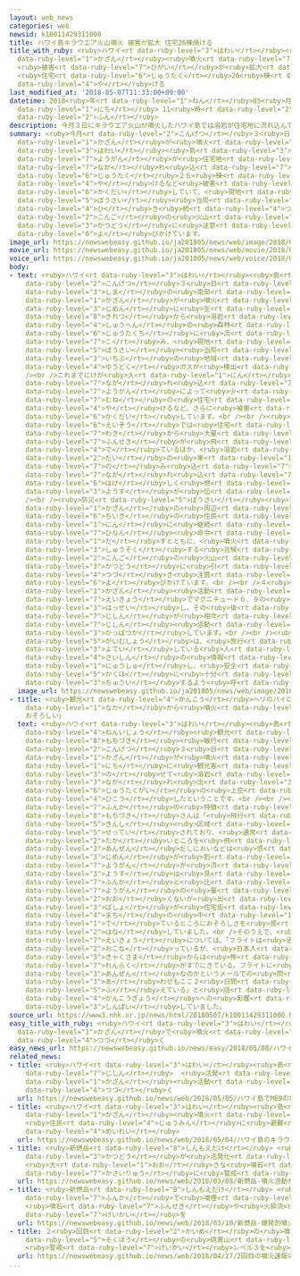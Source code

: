```yaml
---
layout: web_news
categories: web
newsid: k10011429311000
title: ハワイ島キラウエア火山噴火 被害が拡大 住宅26棟焼ける
title_with_ruby: <ruby>ハワイ<rt data-ruby-level="3">はわい</rt></ruby><ruby>島<rt data-ruby-level="3">とう</rt></ruby>キラウエア<ruby>火山<rt
  data-ruby-level="1">かざん</rt></ruby><ruby>噴火<rt data-ruby-level="7">ふんか</rt></ruby>
  <ruby>被害<rt data-ruby-level="7">ひがい</rt></ruby>が<ruby>拡大<rt data-ruby-level="6">かくだい</rt></ruby>
  <ruby>住宅<rt data-ruby-level="6">じゅうたく</rt></ruby>26<ruby>棟<rt data-ruby-level="7">むね</rt></ruby><ruby>焼<rt
  data-ruby-level="4">や</rt></ruby>ける
last_modified_at: '2018-05-07T11:33:00+09:00'
datetime: 2018<ruby>年<rt data-ruby-level="1">ねん</rt></ruby>05<ruby>月<rt data-ruby-level="1">がつ</rt></ruby>07<ruby>日<rt
  data-ruby-level="1">にち</rt></ruby> 11<ruby>時<rt data-ruby-level="2">じ</rt></ruby>33<ruby>分<rt
  data-ruby-level="2">ふん</rt></ruby>
description: 今月３日にキラウエア火山が噴火したハワイ島では溶岩が住宅地に流れ込んで、これまでに住宅２６棟が焼けるなど被害が拡大していて、現地の防災当局は引き続き今後の火山活動に注意するよう呼びかけています。
summary: <ruby>今月<rt data-ruby-level="2">こんげつ</rt></ruby>３<ruby>日<rt data-ruby-level="1">にち</rt></ruby>にキラウエア<ruby>火山<rt
  data-ruby-level="1">かざん</rt></ruby>が<ruby>噴火<rt data-ruby-level="7">ふんか</rt></ruby>した<ruby>ハワイ<rt
  data-ruby-level="3">はわい</rt></ruby><ruby>島<rt data-ruby-level="3">とう</rt></ruby>では<ruby>溶岩<rt
  data-ruby-level="7">ようがん</rt></ruby>が<ruby>住宅地<rt data-ruby-level="6">じゅうたくち</rt></ruby>に<ruby>流<rt
  data-ruby-level="7">なが</rt></ruby>れ<ruby>込<rt data-ruby-level="7">こ</rt></ruby>んで、これまでに<ruby>住宅<rt
  data-ruby-level="6">じゅうたく</rt></ruby>２６<ruby>棟<rt data-ruby-level="7">むね</rt></ruby>が<ruby>焼<rt
  data-ruby-level="4">や</rt></ruby>けるなど<ruby>被害<rt data-ruby-level="7">ひがい</rt></ruby>が<ruby>拡大<rt
  data-ruby-level="6">かくだい</rt></ruby>していて、<ruby>現地<rt data-ruby-level="5">げんち</rt></ruby>の<ruby>防災<rt
  data-ruby-level="5">ぼうさい</rt></ruby><ruby>当局<rt data-ruby-level="3">とうきょく</rt></ruby>は<ruby>引<rt
  data-ruby-level="4">ひ</rt></ruby>き<ruby>続<rt data-ruby-level="4">つづ</rt></ruby>き<ruby>今後<rt
  data-ruby-level="2">こんご</rt></ruby>の<ruby>火山<rt data-ruby-level="1">かざん</rt></ruby><ruby>活動<rt
  data-ruby-level="3">かつどう</rt></ruby>に<ruby>注意<rt data-ruby-level="3">ちゅうい</rt></ruby>するよう<ruby>呼<rt
  data-ruby-level="6">よ</rt></ruby>びかけています。
image_url: https://newswebeasy.github.io/ja201805/news/web/image/2018/05/07/K10011429311_1805071143_1805071144_01_02.jpg
movie_url: https://newswebeasy.github.io/ja201805/news/web/movie/2018/05/07/k10011429311_201805071220_201805071221.mp4
voice_url: https://newswebeasy.github.io/ja201805/news/web/voice/2018/05/07/k10011429311_201805071220_201805071221.mp3
body:
- text: <ruby>ハワイ<rt data-ruby-level="3">はわい</rt></ruby><ruby>島<rt data-ruby-level="3">とう</rt></ruby>では<ruby>今月<rt
    data-ruby-level="2">こんげつ</rt></ruby>３<ruby>日<rt data-ruby-level="1">にち</rt></ruby>、<ruby>島<rt
    data-ruby-level="3">しま</rt></ruby>の<ruby>南部<rt data-ruby-level="3">なんぶ</rt></ruby>にあるキラウエア<ruby>火山<rt
    data-ruby-level="1">かざん</rt></ruby>が<ruby>噴火<rt data-ruby-level="7">ふんか</rt></ruby>し、<ruby>地面<rt
    data-ruby-level="3">じめん</rt></ruby>に<ruby>生<rt data-ruby-level="1">しょう</rt></ruby>じた<ruby>亀裂<rt
    data-ruby-level="8">きれつ</rt></ruby>から<ruby>溶岩<rt data-ruby-level="7">ようがん</rt></ruby>が<ruby>周辺<rt
    data-ruby-level="4">しゅうへん</rt></ruby>の<ruby>森林<rt data-ruby-level="1">しんりん</rt></ruby>や<ruby>住宅地<rt
    data-ruby-level="6">じゅうたくち</rt></ruby>に<ruby>流<rt data-ruby-level="7">なが</rt></ruby>れ<ruby>込<rt
    data-ruby-level="7">こ</rt></ruby>み、<ruby>現地<rt data-ruby-level="5">げんち</rt></ruby>の<ruby>防災<rt
    data-ruby-level="5">ぼうさい</rt></ruby><ruby>当局<rt data-ruby-level="3">とうきょく</rt></ruby>によりますと、<ruby>一部<rt
    data-ruby-level="3">いちぶ</rt></ruby>の<ruby>地域<rt data-ruby-level="6">ちいき</rt></ruby>では<ruby>有毒<rt
    data-ruby-level="4">ゆうどく</rt></ruby>ガスが<ruby>検出<rt data-ruby-level="5">けんしゅつ</rt></ruby>されているということです。<br
    /><br />これまでにけが<ruby>人<rt data-ruby-level="1">にん</rt></ruby>の<ruby>情報<rt data-ruby-level="5">じょうほう</rt></ruby>はありませんが、<ruby>流<rt
    data-ruby-level="7">なが</rt></ruby>れ<ruby>込<rt data-ruby-level="7">こ</rt></ruby>んだ<ruby>溶岩<rt
    data-ruby-level="7">ようがん</rt></ruby>によって<ruby>少<rt data-ruby-level="2">すく</rt></ruby>なくとも２６<ruby>棟<rt
    data-ruby-level="7">むね</rt></ruby>の<ruby>住宅<rt data-ruby-level="6">じゅうたく</rt></ruby>が<ruby>焼<rt
    data-ruby-level="4">や</rt></ruby>けるなど、さらに<ruby>被害<rt data-ruby-level="7">ひがい</rt></ruby>が<ruby>拡大<rt
    data-ruby-level="6">かくだい</rt></ruby>しています。<br /><br /><ruby>現地<rt data-ruby-level="5">げんち</rt></ruby>からの<ruby>映像<rt
    data-ruby-level="6">えいぞう</rt></ruby>では<ruby>住宅<rt data-ruby-level="6">じゅうたく</rt></ruby>の<ruby>脇<rt
    data-ruby-level="7">わき</rt></ruby>から<ruby>大量<rt data-ruby-level="4">たいりょう</rt></ruby>の<ruby>噴石<rt
    data-ruby-level="7">ふんせき</rt></ruby>が<ruby>飛<rt data-ruby-level="4">と</rt></ruby>び<ruby>出<rt
    data-ruby-level="4">で</rt></ruby>ているほか、<ruby>溶岩<rt data-ruby-level="7">ようがん</rt></ruby>が２<ruby>台<rt
    data-ruby-level="2">だい</rt></ruby>の<ruby>車<rt data-ruby-level="1">くるま</rt></ruby>を<ruby>飲<rt
    data-ruby-level="7">の</rt></ruby>み<ruby>込<rt data-ruby-level="7">こ</rt></ruby>むように<ruby>流<rt
    data-ruby-level="7">なが</rt></ruby>れ<ruby>込<rt data-ruby-level="7">こ</rt></ruby>み<ruby>激<rt
    data-ruby-level="6">はげ</rt></ruby>しく<ruby>燃<rt data-ruby-level="5">も</rt></ruby>えている<ruby>様子<rt
    data-ruby-level="3">ようす</rt></ruby>が<ruby>伝<rt data-ruby-level="4">つた</rt></ruby>えられています。<br
    /><br /><ruby>防災<rt data-ruby-level="5">ぼうさい</rt></ruby><ruby>当局<rt data-ruby-level="3">とうきょく</rt></ruby>は、<ruby>火山<rt
    data-ruby-level="1">かざん</rt></ruby>の<ruby>周辺<rt data-ruby-level="4">しゅうへん</rt></ruby><ruby>地域<rt
    data-ruby-level="6">ちいき</rt></ruby>の<ruby>住民<rt data-ruby-level="4">じゅうみん</rt></ruby>およそ１７００<ruby>人<rt
    data-ruby-level="1">にん</rt></ruby>に<ruby>継続<rt data-ruby-level="7">けいぞく</rt></ruby>して<ruby>避難<rt
    data-ruby-level="7">ひなん</rt></ruby><ruby>命令<rt data-ruby-level="4">めいれい</rt></ruby>を<ruby>出<rt
    data-ruby-level="1">だ</rt></ruby>すとともに、<ruby>噴火<rt data-ruby-level="7">ふんか</rt></ruby>が<ruby>終息<rt
    data-ruby-level="3">しゅうそく</rt></ruby>する<ruby>兆候<rt data-ruby-level="4">ちょうこう</rt></ruby>がみられないとして、<ruby>今後<rt
    data-ruby-level="2">こんご</rt></ruby>の<ruby>火山<rt data-ruby-level="1">かざん</rt></ruby><ruby>活動<rt
    data-ruby-level="3">かつどう</rt></ruby>に<ruby>引<rt data-ruby-level="4">ひ</rt></ruby>き<ruby>続<rt
    data-ruby-level="4">つづ</rt></ruby>き<ruby>注意<rt data-ruby-level="3">ちゅうい</rt></ruby>するよう<ruby>呼<rt
    data-ruby-level="6">よ</rt></ruby>びかけています。<br /><br />４<ruby>日<rt data-ruby-level="1">にち</rt></ruby>には、<ruby>火山<rt
    data-ruby-level="1">かざん</rt></ruby><ruby>活動<rt data-ruby-level="3">かつどう</rt></ruby>の<ruby>影響<rt
    data-ruby-level="7">えいきょう</rt></ruby>でマグニチュード６．９の<ruby>地震<rt data-ruby-level="7">じしん</rt></ruby>が<ruby>発生<rt
    data-ruby-level="3">はっせい</rt></ruby>し、その<ruby>後<rt data-ruby-level="2">ご</rt></ruby>も<ruby>地震<rt
    data-ruby-level="7">じしん</rt></ruby>が<ruby>相次<rt data-ruby-level="3">あいつ</rt></ruby>ぐなど<ruby>地震<rt
    data-ruby-level="7">じしん</rt></ruby><ruby>活動<rt data-ruby-level="3">かつどう</rt></ruby>も<ruby>活発化<rt
    data-ruby-level="3">かっぱつか</rt></ruby>しています。<br /><br /><ruby>日本<rt data-ruby-level="1">にっぽん</rt></ruby>の<ruby>外務省<rt
    data-ruby-level="5">がいむしょう</rt></ruby>は、<ruby>旅行<rt data-ruby-level="3">りょこう</rt></ruby>を<ruby>予定<rt
    data-ruby-level="3">よてい</rt></ruby>している<ruby>人<rt data-ruby-level="1">ひと</rt></ruby>は<ruby>最新<rt
    data-ruby-level="4">さいしん</rt></ruby>の<ruby>情報<rt data-ruby-level="5">じょうほう</rt></ruby>を<ruby>入手<rt
    data-ruby-level="1">にゅうしゅ</rt></ruby>し、<ruby>安全<rt data-ruby-level="3">あんぜん</rt></ruby>の<ruby>確保<rt
    data-ruby-level="5">かくほ</rt></ruby>に<ruby>十分<rt data-ruby-level="2">じゅうぶん</rt></ruby><ruby>注意<rt
    data-ruby-level="3">ちゅうい</rt></ruby>するよう<ruby>呼<rt data-ruby-level="6">よ</rt></ruby>びかけています。
  image_url: https://newswebeasy.github.io/ja201805/news/web/image/2018/05/07/K10011429311_1805071220_1805071221_01_04.jpg
- title: <ruby>観光<rt data-ruby-level="4">かんこう</rt></ruby>ヘリのパイロット「<ruby>街<rt data-ruby-level="4">まち</rt></ruby>の<ruby>中<rt
    data-ruby-level="1">なか</rt></ruby>から<ruby>噴火<rt data-ruby-level="7">ふんか</rt></ruby>
    おそろしい」
  text: <ruby>ハワイ<rt data-ruby-level="3">はわい</rt></ruby><ruby>島<rt data-ruby-level="3">とう</rt></ruby>で２０<ruby>年以上<rt
    data-ruby-level="4">ねんいじょう</rt></ruby><ruby>観光<rt data-ruby-level="4">かんこう</rt></ruby>ヘリコプターのパイロットをしている<ruby>望月<rt
    data-ruby-level="8">もちづき</rt></ruby><ruby>敏行<rt data-ruby-level="8">としゆき</rt></ruby>さん（４８）は、<ruby>今月<rt
    data-ruby-level="2">こんげつ</rt></ruby>３<ruby>日<rt data-ruby-level="1">にち</rt></ruby>にキラウエア<ruby>火山<rt
    data-ruby-level="1">かざん</rt></ruby>が<ruby>噴火<rt data-ruby-level="7">ふんか</rt></ruby>したあと、４<ruby>日<rt
    data-ruby-level="1">にち</rt></ruby>に<ruby>観光客<rt data-ruby-level="4">かんこうきゃく</rt></ruby>を<ruby>乗<rt
    data-ruby-level="3">の</rt></ruby>せて<ruby>溶岩<rt data-ruby-level="7">ようがん</rt></ruby>が<ruby>流<rt
    data-ruby-level="3">なが</rt></ruby>れ<ruby>出<rt data-ruby-level="3">で</rt></ruby>ている<ruby>住宅街<rt
    data-ruby-level="6">じゅうたくがい</rt></ruby>の<ruby>上空<rt data-ruby-level="1">じょうくう</rt></ruby>を<ruby>飛行<rt
    data-ruby-level="4">ひこう</rt></ruby>したということです。<br /><br /><ruby>今回<rt data-ruby-level="2">こんかい</rt></ruby>の<ruby>噴火<rt
    data-ruby-level="7">ふんか</rt></ruby>の<ruby>特徴<rt data-ruby-level="7">とくちょう</rt></ruby>について<ruby>望月<rt
    data-ruby-level="8">もちづき</rt></ruby>さんは「<ruby>飛行<rt data-ruby-level="4">ひこう</rt></ruby><ruby>禁止<rt
    data-ruby-level="5">きんし</rt></ruby><ruby>区域<rt data-ruby-level="6">くいき</rt></ruby>が<ruby>設定<rt
    data-ruby-level="5">せってい</rt></ruby>されており、<ruby>通常<rt data-ruby-level="5">つうじょう</rt></ruby>よりかなり<ruby>高<rt
    data-ruby-level="2">たか</rt></ruby>いところを<ruby>飛<rt data-ruby-level="4">と</rt></ruby>んでいるため、フライトそのものは<ruby>安全<rt
    data-ruby-level="3">あんぜん</rt></ruby>だしにおいなどは<ruby>感<rt data-ruby-level="3">かん</rt></ruby>じなかったが、<ruby>地面<rt
    data-ruby-level="3">じめん</rt></ruby>が<ruby>割<rt data-ruby-level="6">わ</rt></ruby>れて<ruby>溶岩<rt
    data-ruby-level="7">ようがん</rt></ruby>が<ruby>流<rt data-ruby-level="3">なが</rt></ruby>れる<ruby>様子<rt
    data-ruby-level="3">ようす</rt></ruby>は<ruby>見<rt data-ruby-level="1">み</rt></ruby>えた。これまでの<ruby>噴火<rt
    data-ruby-level="7">ふんか</rt></ruby>と<ruby>比<rt data-ruby-level="5">くら</rt></ruby>べて<ruby>溶岩<rt
    data-ruby-level="7">ようがん</rt></ruby>の<ruby>量<rt data-ruby-level="4">りょう</rt></ruby>はそこまで<ruby>多<rt
    data-ruby-level="2">おお</rt></ruby>くないが<ruby>出<rt data-ruby-level="1">で</rt></ruby>てきた<ruby>場所<rt
    data-ruby-level="3">ばしょ</rt></ruby>が<ruby>住宅街<rt data-ruby-level="6">じゅうたくがい</rt></ruby>で、<ruby>街<rt
    data-ruby-level="4">まち</rt></ruby>の<ruby>中<rt data-ruby-level="1">なか</rt></ruby>から<ruby>出<rt
    data-ruby-level="1">で</rt></ruby>ているところにおそろしさを<ruby>感<rt data-ruby-level="3">かん</rt></ruby>じる」と<ruby>話<rt
    data-ruby-level="2">はな</rt></ruby>していました。<br />そのうえで、<ruby>噴火<rt data-ruby-level="7">ふんか</rt></ruby>の<ruby>影響<rt
    data-ruby-level="7">えいきょう</rt></ruby>については、「フライトは<ruby>通常<rt data-ruby-level="5">つうじょう</rt></ruby>どおり<ruby>行<rt
    data-ruby-level="2">おこな</rt></ruby>っているが、<ruby>日本人<rt data-ruby-level="1">にほんじん</rt></ruby>のお<ruby>客様<rt
    data-ruby-level="3">きゃくさま</rt></ruby>からは<ruby>怖<rt data-ruby-level="7">こわ</rt></ruby>いのでキャンセルしたいという<ruby>連絡<rt
    data-ruby-level="7">れんらく</rt></ruby>がすでにきている。フライトに<ruby>行<rt data-ruby-level="2">い</rt></ruby>っても<ruby>安全<rt
    data-ruby-level="3">あんぜん</rt></ruby>なのかというメールでの<ruby>問<rt data-ruby-level="3">と</rt></ruby>い<ruby>合<rt
    data-ruby-level="3">あ</rt></ruby>わせもここ２<ruby>日間<rt data-ruby-level="2">にちかん</rt></ruby>で<ruby>増<rt
    data-ruby-level="5">ふ</rt></ruby>えている」と<ruby>話<rt data-ruby-level="2">はな</rt></ruby>し、<ruby>観光業<rt
    data-ruby-level="4">かんこうぎょう</rt></ruby>への<ruby>影響<rt data-ruby-level="7">えいきょう</rt></ruby>を<ruby>心配<rt
    data-ruby-level="3">しんぱい</rt></ruby>していました。
source_url: https://www3.nhk.or.jp/news/html/20180507/k10011429311000.html
easy_title_with_ruby: <ruby>ハワイ<rt data-ruby-level="3">はわい</rt></ruby><ruby>島<rt data-ruby-level="3">とう</rt></ruby>にあるキラウエア<ruby>火山<rt
  data-ruby-level="1">かざん</rt></ruby>で<ruby>噴火<rt data-ruby-level="7">ふんか</rt></ruby>が<ruby>続<rt
  data-ruby-level="4">つづ</rt></ruby>く
easy_news_url: https://newswebeasy.github.io/news/easy/2018/05/08/ハワイ島にあるキラウエア火山で噴火が続く
related_news:
- title: <ruby>ハワイ<rt data-ruby-level="3">はわい</rt></ruby><ruby>島<rt data-ruby-level="3">とう</rt></ruby>でM6.9の<ruby>地震<rt
    data-ruby-level="7">じしん</rt></ruby>  <ruby>活発<rt data-ruby-level="3">かっぱつ</rt></ruby>な<ruby>火山<rt
    data-ruby-level="1">かざん</rt></ruby><ruby>活動<rt data-ruby-level="3">かつどう</rt></ruby><ruby>続<rt
    data-ruby-level="4">つづ</rt></ruby>く
  url: https://newswebeasy.github.io/news/web/2018/05/05/ハワイ島でM69の地震-活発な火山活動続く
- title: <ruby>ハワイ<rt data-ruby-level="3">はわい</rt></ruby><ruby>島<rt data-ruby-level="3">とう</rt></ruby>のキラウエア<ruby>火山<rt
    data-ruby-level="1">かざん</rt></ruby><ruby>噴火<rt data-ruby-level="7">ふんか</rt></ruby>
    <ruby>住民<rt data-ruby-level="4">じゅうみん</rt></ruby>に<ruby>避難<rt data-ruby-level="7">ひなん</rt></ruby><ruby>命令<rt
    data-ruby-level="4">めいれい</rt></ruby>
  url: https://newswebeasy.github.io/news/web/2018/05/04/ハワイ島のキラウエア火山噴火-住民に避難命令
- title: <ruby>新燃岳<rt data-ruby-level="8">しんもえだけ</rt></ruby> <ruby>噴火<rt data-ruby-level="7">ふんか</rt></ruby><ruby>活動<rt
    data-ruby-level="3">かつどう</rt></ruby>が<ruby>活発化<rt data-ruby-level="3">かっぱつか</rt></ruby>
    <ruby>大<rt data-ruby-level="1">おお</rt></ruby>きな<ruby>噴石<rt data-ruby-level="7">ふんせき</rt></ruby>や<ruby>火砕流<rt
    data-ruby-level="7">かさいりゅう</rt></ruby>に<ruby>警戒<rt data-ruby-level="7">けいかい</rt></ruby>を
  url: https://newswebeasy.github.io/news/web/2018/03/08/新燃岳-噴火活動が活発化-大きな噴石や火砕流に警戒を
- title: <ruby>新燃岳<rt data-ruby-level="8">しんもえだけ</rt></ruby> <ruby>爆発的<rt data-ruby-level="7">ばくはつてき</rt></ruby><ruby>噴火<rt
    data-ruby-level="7">ふんか</rt></ruby>で<ruby>噴煙<rt data-ruby-level="7">ふんえん</rt></ruby>4500ｍに
    <ruby>噴石<rt data-ruby-level="7">ふんせき</rt></ruby>や<ruby>火砕流<rt data-ruby-level="7">かさいりゅう</rt></ruby>に<ruby>警戒<rt
    data-ruby-level="7">けいかい</rt></ruby>を
  url: https://newswebeasy.github.io/news/web/2018/03/10/新燃岳-爆発的噴火で噴煙4500mに-噴石や火砕流に警戒を
- title: ２<ruby>回目<rt data-ruby-level="2">かいめ</rt></ruby>の<ruby>噴火<rt data-ruby-level="7">ふんか</rt></ruby><ruby>速報<rt
    data-ruby-level="5">そくほう</rt></ruby>の<ruby>硫黄山<rt data-ruby-level="8">いおうざん</rt></ruby>
    <ruby>警戒<rt data-ruby-level="7">けいかい</rt></ruby>レベル３を<ruby>継続<rt data-ruby-level="7">けいぞく</rt></ruby>
  url: https://newswebeasy.github.io/news/web/2018/04/27/2回目の噴火速報の硫黄山-警戒レベル3を継続
...
```

